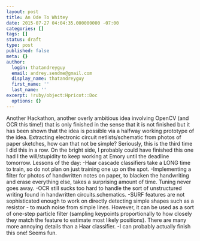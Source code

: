 ```yaml
---
layout: post
title: An Ode To Whitey
date: 2015-07-27 04:04:35.000000000 -07:00
categories: []
tags: []
status: draft
type: post
published: false
meta: {}
author:
  login: thatandreyguy
  email: andrey.sendme@gmail.com
  display_name: thatandreyguy
  first_name: ''
  last_name: ''
excerpt: !ruby/object:Hpricot::Doc
  options: {}
---
```

Another Hackathon, another overly ambitious idea involving OpenCV (and OCR this time!) that is only finished in the sense that it is not finished but it has been shown that the idea is possible via a halfway working prototype of the idea. Extracting electronic circuit netlists/schematic from photos of paper sketches, how can that not be simple? Seriously, this is the third time I did this in a row. On the bright side, I probably could have finished this one had I the will/stupidity to keep working at Emory until the deadline tomorrow. Lessons of the day:
-Haar cascade classifiers take a LONG time to train, so do not plan on just training one up on the spot.
-Implementing a filter for photos of handwritten notes on paper, to blacken the handwriting and erase everything else, takes a surprising amount of time. Tuning never goes away.
-OCR still sucks too hard to handle the sort of unstructured writing found in handwritten circuits.schematics.
-SURF features are not sophisticated enough to work on directly detecting simple shapes such as a resistor - to much noise from simple lines. However, it can be used as a sort of one-step particle filter (sampling keypoints proportionally to how closely they match the feature to estimate most likely positions). There are many more annoying details than a Haar classifier.
-I can probably actually finish this one! Seems fun.

